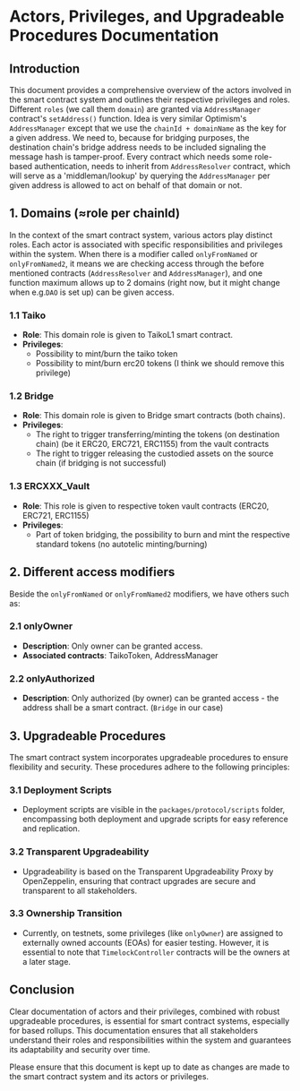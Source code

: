 # Actors, Privileges, and Upgradeable Procedures Documentation

## Introduction

This document provides a comprehensive overview of the actors involved in the smart contract system and outlines their respective privileges and roles.
Different `roles` (we call them `domain`) are granted via `AddressManager` contract's `setAddress()` function. Idea is very similar Optimism's `AddressManager` except that we use the `chainId + domainName` as the key for a given address. We need to, because for bridging purposes, the destination chain's bridge address needs to be included signaling the message hash is tamper-proof.
Every contract which needs some role-based authentication, needs to inherit from `AddressResolver` contract, which will serve as a 'middleman/lookup' by querying the `AddressManager` per given address is allowed to act on behalf of that domain or not.

## 1. Domains (≈role per chainId)

In the context of the smart contract system, various actors play distinct roles. Each actor is associated with specific responsibilities and privileges within the system. When there is a modifier called `onlyFromNamed` or `onlyFromNamed2`, it means we are checking access through the before mentioned contracts (`AddressResolver` and `AddressManager`), and one function maximum allows up to 2 domains (right now, but it might change when e.g.`DAO` is set up) can be given access.

### 1.1 Taiko

- **Role**: This domain role is given to TaikoL1 smart contract.
- **Privileges**:
  - Possibility to mint/burn the taiko token
  - Possibility to mint/burn erc20 tokens (I think we should remove this privilege)

### 1.2 Bridge

- **Role**: This domain role is given to Bridge smart contracts (both chains).
- **Privileges**:
  - The right to trigger transferring/minting the tokens (on destination chain) (be it ERC20, ERC721, ERC1155) from the vault contracts
  - The right to trigger releasing the custodied assets on the source chain (if bridging is not successful)

### 1.3 ERCXXX_Vault

- **Role**: This role is given to respective token vault contracts (ERC20, ERC721, ERC1155)
- **Privileges**:
  - Part of token bridging, the possibility to burn and mint the respective standard tokens (no autotelic minting/burning)

## 2. Different access modifiers

Beside the `onlyFromNamed` or `onlyFromNamed2` modifiers, we have others such as:

### 2.1 onlyOwner

- **Description**: Only owner can be granted access.
- **Associated contracts**: TaikoToken, AddressManager

### 2.2 onlyAuthorized

- **Description**: Only authorized (by owner) can be granted access - the address shall be a smart contract. (`Bridge` in our case)

## 3. Upgradeable Procedures

The smart contract system incorporates upgradeable procedures to ensure flexibility and security. These procedures adhere to the following principles:

### 3.1 Deployment Scripts

- Deployment scripts are visible in the `packages/protocol/scripts` folder, encompassing both deployment and upgrade scripts for easy reference and replication.

### 3.2 Transparent Upgradeability

- Upgradeability is based on the Transparent Upgradeability Proxy by OpenZeppelin, ensuring that contract upgrades are secure and transparent to all stakeholders.

### 3.3 Ownership Transition

- Currently, on testnets, some privileges (like `onlyOwner`) are assigned to externally owned accounts (EOAs) for easier testing. However, it is essential to note that `TimelockController` contracts will be the owners at a later stage.

## Conclusion

Clear documentation of actors and their privileges, combined with robust upgradeable procedures, is essential for smart contract systems, especially for based rollups. This documentation ensures that all stakeholders understand their roles and responsibilities within the system and guarantees its adaptability and security over time.

Please ensure that this document is kept up to date as changes are made to the smart contract system and its actors or privileges.
